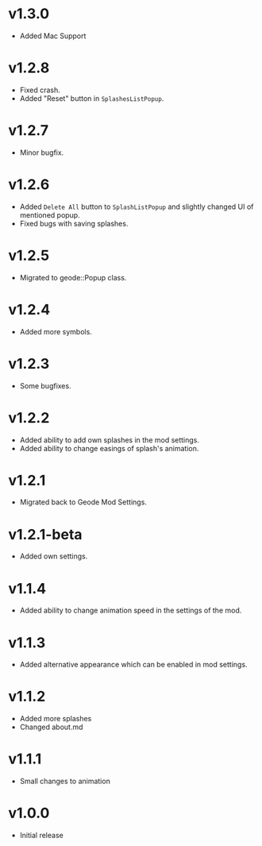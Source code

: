 # v1.3.0

- Added Mac Support

# v1.2.8

- Fixed crash.
- Added "Reset" button in `SplashesListPopup`.

# v1.2.7

- Minor bugfix.

# v1.2.6

- Added `Delete All` button to `SplashListPopup` and slightly changed UI of mentioned popup.
- Fixed bugs with saving splashes.

# v1.2.5

- Migrated to geode::Popup class.

# v1.2.4

- Added more symbols.

# v1.2.3

- Some bugfixes.

# v1.2.2

- Added ability to add own splashes in the mod settings.
- Added ability to change easings of splash's animation.

# v1.2.1

- Migrated back to Geode Mod Settings.

# v1.2.1-beta

- Added own settings.

# v1.1.4

- Added ability to change animation speed in the settings of the mod.

# v1.1.3

- Added alternative appearance which can be enabled in mod settings.

# v1.1.2

- Added more splashes
- Changed about.md

# v1.1.1

- Small changes to animation

# v1.0.0

- Initial release